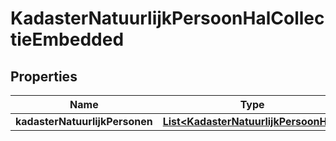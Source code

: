 

# KadasterNatuurlijkPersoonHalCollectieEmbedded

## Properties

Name | Type | Description | Notes
------------ | ------------- | ------------- | -------------
**kadasterNatuurlijkPersonen** | [**List&lt;KadasterNatuurlijkPersoonHal&gt;**](KadasterNatuurlijkPersoonHal.md) |  |  [optional]



